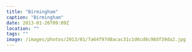 ```yaml
---
title: "Birmingham"
caption: "Birmingham"
date: 2013-01-26T09:09Z
location: ""
tags: ""
image: /images/photos/2013/01/7a64f97d8acac31c1d6cd8c98df39da2.jpg
---
```

